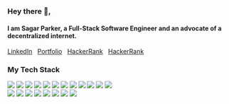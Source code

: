 <h3>Hey there 👋,</h3>


<h4>I am Sagar Parker, a Full-Stack Software Engineer and an advocate of a decentralized internet.&nbsp;&nbsp; </h4>

<a href="https://www.linkedin.com/in/sagar-parker-07561b1a3/">LinkedIn</a>&nbsp;&nbsp;
<a href="https://sagarparker.github.io/">Portfolio</a>&nbsp;&nbsp; <a href="https://www.hackerrank.com/sagar8parker">HackerRank</a>&nbsp;&nbsp;  <a href="https://opensea.io/assets/matic/0x1f367a2162ac989057ce757a558b8a686348136e/4193">HackerRank</a>&nbsp;&nbsp;

<h3>My Tech Stack</h3>

<img src="https://img.icons8.com/color/55/000000/nodejs.png"/> <img src="https://img.icons8.com/color/48/000000/javascript.png"/> <img src="https://img.icons8.com/color/48/000000/angularjs.png"/>  <img src="https://img.icons8.com/color/48/000000/react-native.png"/> <img src="https://img.icons8.com/dusk/48/000000/html-5.png"/> <img src="https://img.icons8.com/color/48/000000/css3.png"/> <img src="https://img.icons8.com/color/48/000000/bootstrap.png"/> <img src="https://img.icons8.com/color/48/000000/mongodb.png"/> <img src="https://img.icons8.com/color/48/000000/postgreesql.png"/> <img src="https://img.icons8.com/color/48/000000/amazon-web-services.png"/> <img src="https://img.icons8.com/windows/48/4a90e2/digital-ocean.png"/> <img src="https://img.icons8.com/color/48/000000/heroku.png"/><br> <img src="https://img.icons8.com/color/48/000000/ethereum.png"/> <img src="https://img.icons8.com/color/48/000000/golang.png"/>
<img src="https://img.icons8.com/color/48/000000/dart.png"/> <img src="https://img.icons8.com/color/48/000000/flutter.png"/>    <img src="https://img.icons8.com/color/48/000000/python.png"/> <img src="https://img.icons8.com/color/48/000000/java.png"/>  <img src="https://img.icons8.com/color/48/000000/adobe-xd.png"/> <img src="https://img.icons8.com/color/48/000000/adobe-illustrator.png"/> 

